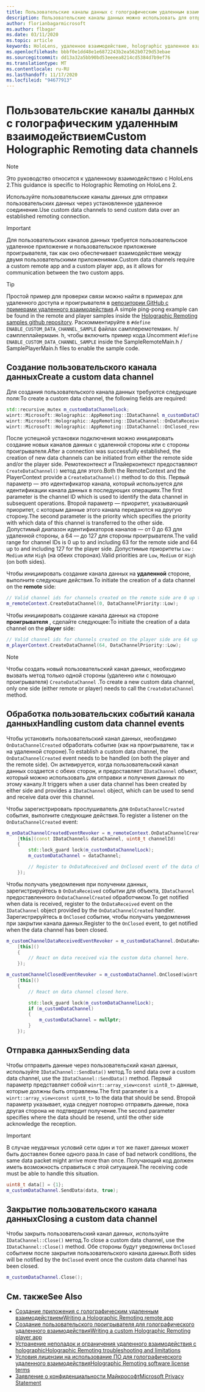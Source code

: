 ```yaml
---
title: Пользовательские каналы данных с голографическим удаленным взаимодействием
description: Пользовательские каналы данных можно использовать для отправки пользовательских данных через уже установленное удаленное подключение Holographic.
author: florianbagarmicrosoft
ms.author: flbagar
ms.date: 03/11/2020
ms.topic: article
keywords: HoloLens, удаленное взаимодействие, holographic удаленное взаимодействие, гарнитура смешанной реальности, гарнитура Windows Mixed, гарнитура виртуальной реальности, каналы данных
ms.openlocfilehash: bbbf0e1dd48e1e6872243b2ea562b0729d53ebae
ms.sourcegitcommit: dd13a32a5bb90bd53eeeea8214cd5384d7b9ef76
ms.translationtype: MT
ms.contentlocale: ru-RU
ms.lasthandoff: 11/17/2020
ms.locfileid: "94677913"
---
```

# <a name="custom-holographic-remoting-data-channels"></a><span data-ttu-id="d2f6c-104">Пользовательские каналы данных с голографическим удаленным взаимодействием</span><span class="sxs-lookup"><span data-stu-id="d2f6c-104">Custom Holographic Remoting data channels</span></span>

>[!NOTE]
><span data-ttu-id="d2f6c-105">Это руководство относится к удаленному взаимодействию с HoloLens 2.</span><span class="sxs-lookup"><span data-stu-id="d2f6c-105">This guidance is specific to Holographic Remoting on HoloLens 2.</span></span>

<span data-ttu-id="d2f6c-106">Используйте пользовательские каналы данных для отправки пользовательских данных через установленное удаленное соединение.</span><span class="sxs-lookup"><span data-stu-id="d2f6c-106">Use custom data channels to send custom data over an established remoting connection.</span></span>

>[!IMPORTANT]
><span data-ttu-id="d2f6c-107">Для пользовательских каналов данных требуется пользовательское удаленное приложение и пользовательское приложение проигрывателя, так как оно обеспечивает взаимодействие между двумя пользовательскими приложениями.</span><span class="sxs-lookup"><span data-stu-id="d2f6c-107">Custom data channels require a custom remote app and a custom player app, as it allows for communication between the two custom apps.</span></span>

>[!TIP]
><span data-ttu-id="d2f6c-108">Простой пример для проверки связи можно найти в примерах для удаленного доступа и проигрывателя в [репозитории GitHub с примерами удаленного взаимодействия](https://github.com/microsoft/MixedReality-HolographicRemoting-Samples).</span><span class="sxs-lookup"><span data-stu-id="d2f6c-108">A simple ping-pong example can be found in the remote and player samples inside the [Holographic Remoting samples github repository](https://github.com/microsoft/MixedReality-HolographicRemoting-Samples).</span></span> <span data-ttu-id="d2f6c-109">Раскомментируйте в ```#define ENABLE_CUSTOM_DATA_CHANNEL_SAMPLE``` файлах самплеремотемаин. h/самплеплайермаин. h, чтобы включить пример кода.</span><span class="sxs-lookup"><span data-stu-id="d2f6c-109">Uncomment ```#define ENABLE_CUSTOM_DATA_CHANNEL_SAMPLE``` inside the SampleRemoteMain.h / SamplePlayerMain.h files to enable the sample code.</span></span>


## <a name="create-a-custom-data-channel"></a><span data-ttu-id="d2f6c-110">Создание пользовательского канала данных</span><span class="sxs-lookup"><span data-stu-id="d2f6c-110">Create a custom data channel</span></span>


<span data-ttu-id="d2f6c-111">Для создания пользовательского канала данных требуются следующие поля:</span><span class="sxs-lookup"><span data-stu-id="d2f6c-111">To create a custom data channel, the following fields are required:</span></span>
```cpp
std::recursive_mutex m_customDataChannelLock;
winrt::Microsoft::Holographic::AppRemoting::IDataChannel m_customDataChannel = nullptr;
winrt::Microsoft::Holographic::AppRemoting::IDataChannel::OnDataReceived_revoker m_customChannelDataReceivedEventRevoker;
winrt::Microsoft::Holographic::AppRemoting::IDataChannel::OnClosed_revoker m_customChannelClosedEventRevoker;
```

<span data-ttu-id="d2f6c-112">После успешной установки подключения можно инициировать создание новых каналов данных с удаленной стороны или с стороны проигрывателя.</span><span class="sxs-lookup"><span data-stu-id="d2f6c-112">After a connection was successfully established, the creation of new data channels can be initiated from either the remote side and/or the player side.</span></span> <span data-ttu-id="d2f6c-113">Ремотеконтекст и Плайерконтекст предоставляют ```CreateDataChannel()``` метод для этого.</span><span class="sxs-lookup"><span data-stu-id="d2f6c-113">Both the RemoteContext and the PlayerContext provide a ```CreateDataChannel()``` method to do this.</span></span> <span data-ttu-id="d2f6c-114">Первый параметр — это идентификатор канала, который используется для идентификации канала данных в последующих операциях.</span><span class="sxs-lookup"><span data-stu-id="d2f6c-114">The first parameter is the channel ID which is used to identify the data channel in subsequent operations.</span></span> <span data-ttu-id="d2f6c-115">Второй параметр — приоритет, указывающий приоритет, с которым данные этого канала передаются на другую сторону.</span><span class="sxs-lookup"><span data-stu-id="d2f6c-115">The second parameter is the priority which specifies the priority with which data of this channel is transferred to the other side.</span></span> <span data-ttu-id="d2f6c-116">Допустимый диапазон идентификаторов каналов — от 0 до 63 для удаленной стороны, а 64 — до 127 для стороны проигрывателя.</span><span class="sxs-lookup"><span data-stu-id="d2f6c-116">The valid range for channel IDs is 0 up to and including 63 for the remote side and 64 up to and including 127 for the player side.</span></span> <span data-ttu-id="d2f6c-117">Допустимые приоритеты ```Low``` : ```Medium``` или ```High``` (на обеих сторонах).</span><span class="sxs-lookup"><span data-stu-id="d2f6c-117">Valid priorities are ```Low```, ```Medium``` or ```High``` (on both sides).</span></span>

<span data-ttu-id="d2f6c-118">Чтобы инициировать создание канала данных на **удаленной** стороне, выполните следующие действия.</span><span class="sxs-lookup"><span data-stu-id="d2f6c-118">To initiate the creation of a data channel on the **remote** side:</span></span>
```cpp
// Valid channel ids for channels created on the remote side are 0 up to and including 63
m_remoteContext.CreateDataChannel(0, DataChannelPriority::Low);
```

<span data-ttu-id="d2f6c-119">Чтобы инициировать создание канала данных на стороне **проигрывателя** , сделайте следующее:</span><span class="sxs-lookup"><span data-stu-id="d2f6c-119">To initiate the creation of a data channel on the **player** side:</span></span>
```cpp
// Valid channel ids for channels created on the player side are 64 up to and including 127
m_playerContext.CreateDataChannel(64, DataChannelPriority::Low);
```

>[!NOTE]
><span data-ttu-id="d2f6c-120">Чтобы создать новый пользовательский канал данных, необходимо вызвать метод только одной стороны (удаленно или с помощью проигрывателя) ```CreateDataChannel``` .</span><span class="sxs-lookup"><span data-stu-id="d2f6c-120">To create a new custom data channel, only one side (either remote or player) needs to call the ```CreateDataChannel``` method.</span></span>

## <a name="handling-custom-data-channel-events"></a><span data-ttu-id="d2f6c-121">Обработка пользовательских событий канала данных</span><span class="sxs-lookup"><span data-stu-id="d2f6c-121">Handling custom data channel events</span></span>

<span data-ttu-id="d2f6c-122">Чтобы установить пользовательский канал данных, необходимо ```OnDataChannelCreated``` обработать событие (как на проигрывателе, так и на удаленной стороне).</span><span class="sxs-lookup"><span data-stu-id="d2f6c-122">To establish a custom data channel, the ```OnDataChannelCreated``` event needs to be handled (on both the player and the remote side).</span></span> <span data-ttu-id="d2f6c-123">Он активируется, когда пользовательский канал данных создается с обеих сторон, и предоставляет ```IDataChannel``` объект, который можно использовать для отправки и получения данных по этому каналу.</span><span class="sxs-lookup"><span data-stu-id="d2f6c-123">It triggers when a user data channel has been created by either side and provides a ```IDataChannel``` object, which can be used to send and receive data over this channel.</span></span>

<span data-ttu-id="d2f6c-124">Чтобы зарегистрировать прослушиватель для ```OnDataChannelCreated``` события, выполните следующие действия.</span><span class="sxs-lookup"><span data-stu-id="d2f6c-124">To register a listener on the ```OnDataChannelCreated``` event:</span></span>
```cpp
m_onDataChannelCreatedEventRevoker = m_remoteContext.OnDataChannelCreated(winrt::auto_revoke,
    [this](const IDataChannel& dataChannel, uint8_t channelId)
    {
        std::lock_guard lock(m_customDataChannelLock);
        m_customDataChannel = dataChannel;

        // Register to OnDataReceived and OnClosed event of the data channel here, see below...
    });
```

<span data-ttu-id="d2f6c-125">Чтобы получать уведомления при получении данных, зарегистрируйтесь в ```OnDataReceived``` событии для объекта, ```IDataChannel``` предоставленного ```OnDataChannelCreated``` обработчиком.</span><span class="sxs-lookup"><span data-stu-id="d2f6c-125">To get notified when data is received, register to the ```OnDataReceived``` event on the ```IDataChannel``` object provided by the ```OnDataChannelCreated``` handler.</span></span> <span data-ttu-id="d2f6c-126">Зарегистрируйтесь в ```OnClosed``` событии, чтобы получать уведомления при закрытии канала данных.</span><span class="sxs-lookup"><span data-stu-id="d2f6c-126">Register to the ```OnClosed``` event, to get notified when the data channel has been closed.</span></span>

```cpp
m_customChannelDataReceivedEventRevoker = m_customDataChannel.OnDataReceived(winrt::auto_revoke, 
    [this]()
    {
        // React on data received via the custom data channel here.
    });

m_customChannelClosedEventRevoker = m_customDataChannel.OnClosed(winrt::auto_revoke,
    [this]()
    {
        // React on data channel closed here.

        std::lock_guard lock(m_customDataChannelLock);
        if (m_customDataChannel)
        {
            m_customDataChannel = nullptr;
        }
    });
```

## <a name="sending-data"></a><span data-ttu-id="d2f6c-127">Отправка данных</span><span class="sxs-lookup"><span data-stu-id="d2f6c-127">Sending data</span></span>

<span data-ttu-id="d2f6c-128">Чтобы отправить данные через пользовательский канал данных, используйте ```IDataChannel::SendData()``` метод.</span><span class="sxs-lookup"><span data-stu-id="d2f6c-128">To send data over a custom data channel, use the ```IDataChannel::SendData()``` method.</span></span> <span data-ttu-id="d2f6c-129">Первый параметр представляет собой ```winrt::array_view<const uint8_t>``` данные, которые должны быть отправлены.</span><span class="sxs-lookup"><span data-stu-id="d2f6c-129">The first parameter is a ```winrt::array_view<const uint8_t>``` to the data that should be send.</span></span> <span data-ttu-id="d2f6c-130">Второй параметр указывает, куда следует повторно отправить данные, пока другая сторона не подтвердит получение.</span><span class="sxs-lookup"><span data-stu-id="d2f6c-130">The second parameter specifies where the data should be resend, until the other side acknowledge the reception.</span></span> 

>[!IMPORTANT]
><span data-ttu-id="d2f6c-131">В случае неудачных условий сети один и тот же пакет данных может быть доставлен более одного раза.</span><span class="sxs-lookup"><span data-stu-id="d2f6c-131">In case of bad network conditions, the same data packet might arrive more than once.</span></span> <span data-ttu-id="d2f6c-132">Получающий код должен иметь возможность справиться с этой ситуацией.</span><span class="sxs-lookup"><span data-stu-id="d2f6c-132">The receiving code must be able to handle this situation.</span></span>

```cpp
uint8_t data[] = {1};
m_customDataChannel.SendData(data, true);
```

## <a name="closing-a-custom-data-channel"></a><span data-ttu-id="d2f6c-133">Закрытие пользовательского канала данных</span><span class="sxs-lookup"><span data-stu-id="d2f6c-133">Closing a custom data channel</span></span>

<span data-ttu-id="d2f6c-134">Чтобы закрыть пользовательский канал данных, используйте ```IDataChannel::Close()``` метод.</span><span class="sxs-lookup"><span data-stu-id="d2f6c-134">To close a custom data channel, use the ```IDataChannel::Close()``` method.</span></span> <span data-ttu-id="d2f6c-135">Обе стороны будут уведомлены ```OnClosed``` событием после закрытия пользовательского канала данных.</span><span class="sxs-lookup"><span data-stu-id="d2f6c-135">Both sides will be notified by the ```OnClosed``` event once the custom data channel has been closed.</span></span>

```cpp
m_customDataChannel.Close();
```

## <a name="see-also"></a><span data-ttu-id="d2f6c-136">См. также</span><span class="sxs-lookup"><span data-stu-id="d2f6c-136">See Also</span></span>
* [<span data-ttu-id="d2f6c-137">Создание приложения с голографическим удаленным взаимодействием</span><span class="sxs-lookup"><span data-stu-id="d2f6c-137">Writing a Holographic Remoting remote app</span></span>](holographic-remoting-create-host.md)
* [<span data-ttu-id="d2f6c-138">Создание пользовательского проигрывателя для голографического удаленного взаимодействия</span><span class="sxs-lookup"><span data-stu-id="d2f6c-138">Writing a custom Holographic Remoting player app</span></span>](holographic-remoting-create-player.md)
* [<span data-ttu-id="d2f6c-139">Устранение неполадок и ограничения удаленного взаимодействия с holographic</span><span class="sxs-lookup"><span data-stu-id="d2f6c-139">Holographic Remoting troubleshooting and limitations</span></span>](holographic-remoting-troubleshooting.md)
* [<span data-ttu-id="d2f6c-140">Условия лицензии на использование ПО для голографического удаленного взаимодействия</span><span class="sxs-lookup"><span data-stu-id="d2f6c-140">Holographic Remoting software license terms</span></span>](https://docs.microsoft.com//legal/mixed-reality/microsoft-holographic-remoting-software-license-terms)
* [<span data-ttu-id="d2f6c-141">Заявление о конфиденциальности Майкрософт</span><span class="sxs-lookup"><span data-stu-id="d2f6c-141">Microsoft Privacy Statement</span></span>](https://go.microsoft.com/fwlink/?LinkId=521839)
